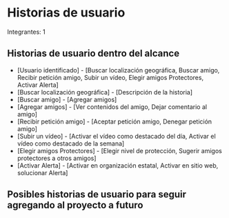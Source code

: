 Historias de usuario
=================
Integrantes: 1

## Historias de usuario dentro del alcance

- [Usuario identificado] - [Buscar localización geográfica, Buscar amigo, Recibir petición amigo, Subir un vídeo, Elegir amigos Protectores, 								Activar	Alerta]
- [Buscar localización geográfica] - [Descripción de la historia]
- [Buscar amigo] - [Agregar amigos]
- [Agregar amigos] - [Ver contenidos del amigo, Dejar comentario al amigo]
- [Recibir petición amigo] - [Aceptar petición amigo, Denegar petición amigo]
- [Subir un vídeo] - [Activar el vídeo como destacado del día, Activar el vídeo como destacado de la semana]
- [Elegir amigos Protectores] - [Elegir nivel de protección, Sugerir amigos protectores a otros amigos]
- [Activar	Alerta] - [Activar en organización estatal, Activar en sitio web, solucionar Alerta]

## Posibles historias de usuario para seguir agregando al proyecto a futuro


